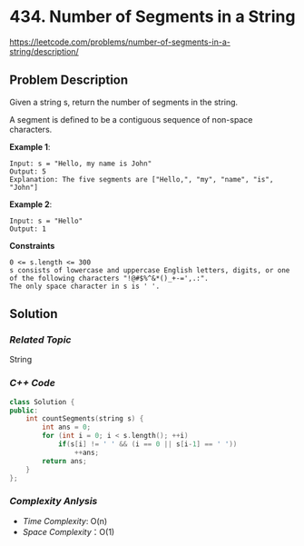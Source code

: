# 434. Number of Segments in a String
https://leetcode.com/problems/number-of-segments-in-a-string/description/

## Problem Description

Given a string s, return the number of segments in the string.

A segment is defined to be a contiguous sequence of non-space characters.


**Example 1**:
```
Input: s = "Hello, my name is John"
Output: 5
Explanation: The five segments are ["Hello,", "my", "name", "is", "John"]
```
**Example 2**:
```
Input: s = "Hello"
Output: 1
```

**Constraints**
```
0 <= s.length <= 300
s consists of lowercase and uppercase English letters, digits, or one of the following characters "!@#$%^&*()_+-=',.:".
The only space character in s is ' '.
```

## Solution

### _Related Topic_
   String

### _C++ Code_
```cpp
class Solution {
public:
    int countSegments(string s) {
        int ans = 0;
        for (int i = 0; i < s.length(); ++i)
            if(s[i] != ' ' && (i == 0 || s[i-1] == ' '))
                ++ans;
        return ans;
    }
};
```

### _Complexity Anlysis_
- _Time Complexity_: O(n)
- _Space Complexity_：O(1)
